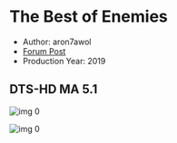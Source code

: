 # The Best of Enemies

* Author: aron7awol
* [Forum Post](https://www.avsforum.com/threads/bass-eq-for-filtered-movies.2995212/post-58266120)
* Production Year: 2019

## DTS-HD MA 5.1

![img 0](https://i.imgur.com/vCflPgy.jpg)

![img 0](https://i.imgur.com/wjk5DbS.png)

